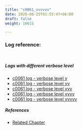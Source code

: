 ```yaml
---
title: "c0061_vvvvvv"
date: 2020-06-25T01:55:47+66:00
draft: false
weight: 10615

---
```


### Log reference: <no value>

```
    
```

##### Logs with different verbose level
* [c0061 log - verbose level v](../../logs/c0061_v)
* [c0061 log - verbose level vv](../../logs/c0061_vv)
* [c0061 log - verbose level vvv](../../logs/c0061_vvv)
* [c0061 log - verbose level vvvv](../../logs/c0061_vvvv)
* [c0061 log - verbose level vvvvv](../../logs/c0061_vvvvv)

##### References
* [Related Chapter](../../organization/c0061)
